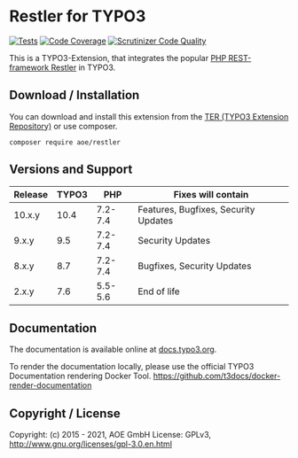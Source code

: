 # Restler for TYPO3

[![Tests](https://github.com/AOEpeople/TYPO3_Restler/actions/workflows/tests.yml/badge.svg?branch=TYPO3V8)](https://github.com/AOEpeople/TYPO3_Restler/actions)
[![Code Coverage](https://scrutinizer-ci.com/g/AOEpeople/TYPO3_Restler/badges/coverage.png?b=TYPO3V8)](https://scrutinizer-ci.com/g/AOEpeople/TYPO3_Restler/?branch=TYPO3V8)
[![Scrutinizer Code Quality](https://scrutinizer-ci.com/g/AOEpeople/TYPO3_Restler/badges/quality-score.png?b=TYPO3V8)](https://scrutinizer-ci.com/g/AOEpeople/TYPO3_Restler/?branch=TYPO3V8)

This is a TYPO3-Extension, that integrates the popular [PHP REST-framework Restler](https://github.com/Luracast/Restler) in TYPO3.

## Download / Installation

You can download and install this extension from the [TER (TYPO3 Extension Repository)][1] or use composer.

```shell script
composer require aoe/restler
```

## Versions and Support

| Release  | TYPO3 | PHP   | Fixes will contain
|---|---|---|---|
| 10.x.y | 10.4 | 7.2-7.4 | Features, Bugfixes, Security Updates
| 9.x.y  | 9.5  | 7.2-7.4 | Security Updates
| 8.x.y  | 8.7  | 7.2-7.4 | Bugfixes, Security Updates
| 2.x.y  | 7.6  | 5.5-5.6 | End of life

## Documentation

The documentation is available online at [docs.typo3.org][2].

To render the documentation locally, please use the official TYPO3 Documentation rendering Docker Tool.
<https://github.com/t3docs/docker-render-documentation>

## Copyright / License

Copyright: (c) 2015 - 2021, AOE GmbH
License: GPLv3, <http://www.gnu.org/licenses/gpl-3.0.en.html>  

[1]: https://extensions.typo3.org/extension/restler
[2]: https://docs.typo3.org/typo3cms/extensions/restler/stable/